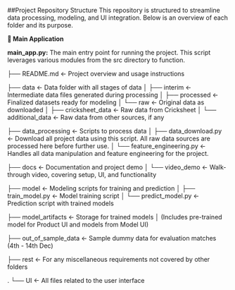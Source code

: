 ##Project Repository Structure
This repository is structured to streamline data processing, modeling, and UI integration. Below is an overview of each folder and its purpose.


**🚀 Main Application**

**main_app.py:** The main entry point for running the project. This script leverages various modules from the src directory to function.


├── README.md                   <- Project overview and usage instructions


├── data                        <- Data folder with all stages of data
│   ├── interim                 <- Intermediate data files generated during processing
│   ├── processed               <- Finalized datasets ready for modeling
│   └── raw                     <- Original data as downloaded
│       ├── cricksheet_data     <- Raw data from Cricksheet
│       └── additional_data     <- Raw data from other sources, if any



├── data_processing             <- Scripts to process data
│   ├── data_download.py        <- Download all project data using this script. All raw data sources are processed here before further use.
│   └── feature_engineering.py  <- Handles all data manipulation and feature engineering for the project.


├── docs                        <- Documentation and project demo
│   └── video_demo              <- Walk-through video, covering setup, UI, and functionality



├── model                       <- Modeling scripts for training and prediction
│   ├── train_model.py          <- Model training script
│   └── predict_model.py        <- Prediction script with trained models


├── model_artifacts             <- Storage for trained models
│                             (Includes pre-trained model for Product UI and models from Model UI)


├── out_of_sample_data          <- Sample dummy data for evaluation matches (4th - 14th Dec)


├── rest                        <- For any miscellaneous requirements not covered by other folders

.
└── UI                          <- All files related to the user interface



